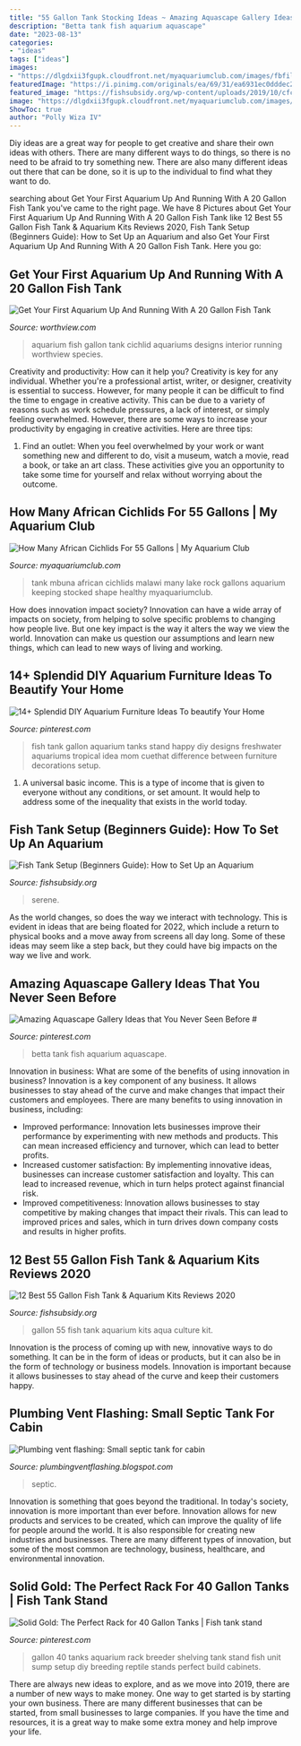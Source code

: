 ```yaml
---
title: "55 Gallon Tank Stocking Ideas ~ Amazing Aquascape Gallery Ideas That You Never Seen Before #"
description: "Betta tank fish aquarium aquascape"
date: "2023-08-13"
categories:
- "ideas"
tags: ["ideas"]
images:
- "https://dlgdxii3fgupk.cloudfront.net/myaquariumclub.com/images/fbfiles/images/20180122_193452-hozrypzesj_v_1517951605.jpg"
featuredImage: "https://i.pinimg.com/originals/ea/69/31/ea6931ec0dddec264f79985df7015aab.jpg"
featured_image: "https://fishsubsidy.org/wp-content/uploads/2019/10/cfc9b9fb4202817d29069b567b65e9a5-1024x768.jpg"
image: "https://dlgdxii3fgupk.cloudfront.net/myaquariumclub.com/images/fbfiles/images/20180122_193452-hozrypzesj_v_1517951605.jpg"
ShowToc: true
author: "Polly Wiza IV"
---
```



Diy ideas are a great way for people to get creative and share their own ideas with others. There are many different ways to do things, so there is no need to be afraid to try something new. There are also many different ideas out there that can be done, so it is up to the individual to find what they want to do.

	

		
searching about Get Your First Aquarium Up And Running With A 20 Gallon Fish Tank you've came to the right page. We have 8 Pictures about Get Your First Aquarium Up And Running With A 20 Gallon Fish Tank like 12 Best 55 Gallon Fish Tank &amp; Aquarium Kits Reviews 2020, Fish Tank Setup (Beginners Guide): How to Set Up an Aquarium and also Get Your First Aquarium Up And Running With A 20 Gallon Fish Tank. Here you go:
		
    
## Get Your First Aquarium Up And Running With A 20 Gallon Fish Tank

<img loading=lazy src="https://www.worthview.com/wp-content/uploads/2018/06/First-Aquarium.jpg" onerror="this.onerror=null;this.src='https://tse2.mm.bing.net/th?id=OIP.pe3nMH4Hzqw-xDtYHneBWAHaEK&amp;pid=15.1';" alt="Get Your First Aquarium Up And Running With A 20 Gallon Fish Tank">

_Source: worthview.com_

>aquarium fish gallon tank cichlid aquariums designs interior running worthview species. 

	

Creativity and productivity: How can it help you?
Creativity is key for any individual. Whether you're a professional artist, writer, or designer, creativity is essential to success. However, for many people it can be difficult to find the time to engage in creative activity. This can be due to a variety of reasons such as work schedule pressures, a lack of interest, or simply feeling overwhelmed. However, there are some ways to increase your productivity by engaging in creative activities. Here are three tips: 
1. Find an outlet: When you feel overwhelmed by your work or want something new and different to do, visit a museum, watch a movie, read a book, or take an art class. These activities give you an opportunity to take some time for yourself and relax without worrying about the outcome.


    
## How Many African Cichlids For 55 Gallons | My Aquarium Club

<img loading=lazy src="https://dlgdxii3fgupk.cloudfront.net/myaquariumclub.com/images/fbfiles/images/20180122_193452-hozrypzesj_v_1517951605.jpg" onerror="this.onerror=null;this.src='https://tse3.mm.bing.net/th?id=OIP.unAygU08fguq3YRZdVJZSQHaFj&amp;pid=15.1';" alt="How Many African Cichlids For 55 Gallons | My Aquarium Club">

_Source: myaquariumclub.com_

>tank mbuna african cichlids malawi many lake rock gallons aquarium keeping stocked shape healthy myaquariumclub. 

	

How does innovation impact society?
Innovation can have a wide array of impacts on society, from helping to solve specific problems to changing how people live. But one key impact is the way it alters the way we view the world. Innovation can make us question our assumptions and learn new things, which can lead to new ways of living and working.

    
## 14+ Splendid DIY Aquarium Furniture Ideas To Beautify Your Home

<img loading=lazy src="https://i.pinimg.com/736x/35/78/42/35784219130172bbe362307a17cf63cc---gallon-fish-tank-happy-mom-day.jpg" onerror="this.onerror=null;this.src='https://tse2.mm.bing.net/th?id=OIP.Zqbd2BX_u63w9hU7KHsFugHaFj&amp;pid=15.1';" alt="14+ Splendid DIY Aquarium Furniture Ideas To beautify Your Home">

_Source: pinterest.com_

>fish tank gallon aquarium tanks stand happy diy designs freshwater aquariums tropical idea mom cuethat difference between furniture decorations setup. 

	

1. A universal basic income. This is a type of income that is given to everyone without any conditions, or set amount. It would help to address some of the inequality that exists in the world today.

    
## Fish Tank Setup (Beginners Guide): How To Set Up An Aquarium

<img loading=lazy src="https://fishsubsidy.org/wp-content/uploads/2019/10/cfc9b9fb4202817d29069b567b65e9a5-1024x768.jpg" onerror="this.onerror=null;this.src='https://tse3.mm.bing.net/th?id=OIP.cnIfMSjF3CgeCnWbJVgTfgHaFj&amp;pid=15.1';" alt="Fish Tank Setup (Beginners Guide): How to Set Up an Aquarium">

_Source: fishsubsidy.org_

>serene. 

	

As the world changes, so does the way we interact with technology. This is evident in ideas that are being floated for 2022, which include a return to physical books and a move away from screens all day long. Some of these ideas may seem like a step back, but they could have big impacts on the way we live and work.

    
## Amazing Aquascape Gallery Ideas That You Never Seen Before #

<img loading=lazy src="https://i.pinimg.com/736x/51/b3/51/51b351242eaf9cfdd6d39479e59cfe60.jpg" onerror="this.onerror=null;this.src='https://tse4.mm.bing.net/th?id=OIP.aI5SZy7d3P6rcO2juNk89AHaIB&amp;pid=15.1';" alt="Amazing Aquascape Gallery Ideas that You Never Seen Before #">

_Source: pinterest.com_

>betta tank fish aquarium aquascape. 

	

Innovation in business: What are some of the benefits of using innovation in business?
Innovation is a key component of any business. It allows businesses to stay ahead of the curve and make changes that impact their customers and employees. There are many benefits to using innovation in business, including: 
- Improved performance: Innovation lets businesses improve their performance by experimenting with new methods and products. This can mean increased efficiency and turnover, which can lead to better profits. 
- Increased customer satisfaction: By implementing innovative ideas, businesses can increase customer satisfaction and loyalty. This can lead to increased revenue, which in turn helps protect against financial risk. 
- Improved competitiveness: Innovation allows businesses to stay competitive by making changes that impact their rivals. This can lead to improved prices and sales, which in turn drives down company costs and results in higher profits.

    
## 12 Best 55 Gallon Fish Tank &amp; Aquarium Kits Reviews 2020

<img loading=lazy src="https://fishsubsidy.org/wp-content/uploads/2019/07/aquarium-starter-kit-marine-small-aqua-culture-55-gallon-with-led.jpg" onerror="this.onerror=null;this.src='https://tse2.mm.bing.net/th?id=OIP.LSLS6f2hQ0L37AMXtkvAjQHaFj&amp;pid=15.1';" alt="12 Best 55 Gallon Fish Tank &amp; Aquarium Kits Reviews 2020">

_Source: fishsubsidy.org_

>gallon 55 fish tank aquarium kits aqua culture kit. 

	

Innovation is the process of coming up with new, innovative ways to do something. It can be in the form of ideas or products, but it can also be in the form of technology or business models. Innovation is important because it allows businesses to stay ahead of the curve and keep their customers happy.

    
## Plumbing Vent Flashing: Small Septic Tank For Cabin

<img loading=lazy src="https://lh5.googleusercontent.com/proxy/n8Z6TtbxmnKm4KBskEv6LwXtWWED7YM529bNnBLk17rk7w-usgY3DYmqd5_YmXrQPm9MNJDAi_n1BGGhGPMumlNGqbFGPIPywuwWmqGrpz_5VdbuMUX5BHVMr2p-AFvwAvOApFZy3sdbim1wHppo=w1200-h630-p-k-no-nu" onerror="this.onerror=null;this.src='https://tse4.mm.bing.net/th?id=OIP.Q5zqm1gOqYfM4JuUs2GbbwAAAA&amp;pid=15.1';" alt="Plumbing vent flashing: Small septic tank for cabin">

_Source: plumbingventflashing.blogspot.com_

>septic. 

	

Innovation is something that goes beyond the traditional. In today's society, innovation is more important than ever before. Innovation allows for new products and services to be created, which can improve the quality of life for people around the world. It is also responsible for creating new industries and businesses. There are many different types of innovation, but some of the most common are technology, business, healthcare, and environmental innovation.

    
## Solid Gold: The Perfect Rack For 40 Gallon Tanks | Fish Tank Stand

<img loading=lazy src="https://i.pinimg.com/originals/ea/69/31/ea6931ec0dddec264f79985df7015aab.jpg" onerror="this.onerror=null;this.src='https://tse4.mm.bing.net/th?id=OIP.ZlUUCExajv140ZYInjwidQHaKV&amp;pid=15.1';" alt="Solid Gold: The Perfect Rack for 40 Gallon Tanks | Fish tank stand">

_Source: pinterest.com_

>gallon 40 tanks aquarium rack breeder shelving tank stand fish unit sump setup diy breeding reptile stands perfect build cabinets. 

	

There are always new ideas to explore, and as we move into 2019, there are a number of new ways to make money. One way to get started is by starting your own business. There are many different businesses that can be started, from small businesses to large companies. If you have the time and resources, it is a great way to make some extra money and help improve your life.

